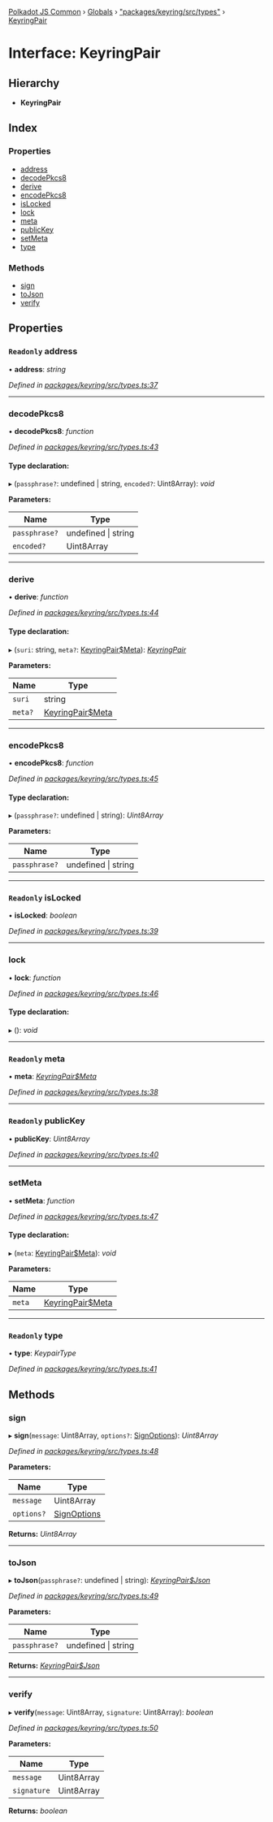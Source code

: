 [Polkadot JS Common](../README.md) › [Globals](../globals.md) › ["packages/keyring/src/types"](../modules/_packages_keyring_src_types_.md) › [KeyringPair](_packages_keyring_src_types_.keyringpair.md)

# Interface: KeyringPair

## Hierarchy

* **KeyringPair**

## Index

### Properties

* [address](_packages_keyring_src_types_.keyringpair.md#readonly-address)
* [decodePkcs8](_packages_keyring_src_types_.keyringpair.md#decodepkcs8)
* [derive](_packages_keyring_src_types_.keyringpair.md#derive)
* [encodePkcs8](_packages_keyring_src_types_.keyringpair.md#encodepkcs8)
* [isLocked](_packages_keyring_src_types_.keyringpair.md#readonly-islocked)
* [lock](_packages_keyring_src_types_.keyringpair.md#lock)
* [meta](_packages_keyring_src_types_.keyringpair.md#readonly-meta)
* [publicKey](_packages_keyring_src_types_.keyringpair.md#readonly-publickey)
* [setMeta](_packages_keyring_src_types_.keyringpair.md#setmeta)
* [type](_packages_keyring_src_types_.keyringpair.md#readonly-type)

### Methods

* [sign](_packages_keyring_src_types_.keyringpair.md#sign)
* [toJson](_packages_keyring_src_types_.keyringpair.md#tojson)
* [verify](_packages_keyring_src_types_.keyringpair.md#verify)

## Properties

### `Readonly` address

• **address**: *string*

*Defined in [packages/keyring/src/types.ts:37](https://github.com/polkadot-js/common/blob/45c2afae/packages/keyring/src/types.ts#L37)*

___

###  decodePkcs8

• **decodePkcs8**: *function*

*Defined in [packages/keyring/src/types.ts:43](https://github.com/polkadot-js/common/blob/45c2afae/packages/keyring/src/types.ts#L43)*

#### Type declaration:

▸ (`passphrase?`: undefined | string, `encoded?`: Uint8Array): *void*

**Parameters:**

Name | Type |
------ | ------ |
`passphrase?` | undefined &#124; string |
`encoded?` | Uint8Array |

___

###  derive

• **derive**: *function*

*Defined in [packages/keyring/src/types.ts:44](https://github.com/polkadot-js/common/blob/45c2afae/packages/keyring/src/types.ts#L44)*

#### Type declaration:

▸ (`suri`: string, `meta?`: [KeyringPair$Meta](../modules/_packages_keyring_src_types_.md#keyringpairmeta)): *[KeyringPair](_packages_keyring_src_types_.keyringpair.md)*

**Parameters:**

Name | Type |
------ | ------ |
`suri` | string |
`meta?` | [KeyringPair$Meta](../modules/_packages_keyring_src_types_.md#keyringpairmeta) |

___

###  encodePkcs8

• **encodePkcs8**: *function*

*Defined in [packages/keyring/src/types.ts:45](https://github.com/polkadot-js/common/blob/45c2afae/packages/keyring/src/types.ts#L45)*

#### Type declaration:

▸ (`passphrase?`: undefined | string): *Uint8Array*

**Parameters:**

Name | Type |
------ | ------ |
`passphrase?` | undefined &#124; string |

___

### `Readonly` isLocked

• **isLocked**: *boolean*

*Defined in [packages/keyring/src/types.ts:39](https://github.com/polkadot-js/common/blob/45c2afae/packages/keyring/src/types.ts#L39)*

___

###  lock

• **lock**: *function*

*Defined in [packages/keyring/src/types.ts:46](https://github.com/polkadot-js/common/blob/45c2afae/packages/keyring/src/types.ts#L46)*

#### Type declaration:

▸ (): *void*

___

### `Readonly` meta

• **meta**: *[KeyringPair$Meta](../modules/_packages_keyring_src_types_.md#keyringpairmeta)*

*Defined in [packages/keyring/src/types.ts:38](https://github.com/polkadot-js/common/blob/45c2afae/packages/keyring/src/types.ts#L38)*

___

### `Readonly` publicKey

• **publicKey**: *Uint8Array*

*Defined in [packages/keyring/src/types.ts:40](https://github.com/polkadot-js/common/blob/45c2afae/packages/keyring/src/types.ts#L40)*

___

###  setMeta

• **setMeta**: *function*

*Defined in [packages/keyring/src/types.ts:47](https://github.com/polkadot-js/common/blob/45c2afae/packages/keyring/src/types.ts#L47)*

#### Type declaration:

▸ (`meta`: [KeyringPair$Meta](../modules/_packages_keyring_src_types_.md#keyringpairmeta)): *void*

**Parameters:**

Name | Type |
------ | ------ |
`meta` | [KeyringPair$Meta](../modules/_packages_keyring_src_types_.md#keyringpairmeta) |

___

### `Readonly` type

• **type**: *KeypairType*

*Defined in [packages/keyring/src/types.ts:41](https://github.com/polkadot-js/common/blob/45c2afae/packages/keyring/src/types.ts#L41)*

## Methods

###  sign

▸ **sign**(`message`: Uint8Array, `options?`: [SignOptions](_packages_keyring_src_types_.signoptions.md)): *Uint8Array*

*Defined in [packages/keyring/src/types.ts:48](https://github.com/polkadot-js/common/blob/45c2afae/packages/keyring/src/types.ts#L48)*

**Parameters:**

Name | Type |
------ | ------ |
`message` | Uint8Array |
`options?` | [SignOptions](_packages_keyring_src_types_.signoptions.md) |

**Returns:** *Uint8Array*

___

###  toJson

▸ **toJson**(`passphrase?`: undefined | string): *[KeyringPair$Json](_packages_keyring_src_types_.keyringpair_json.md)*

*Defined in [packages/keyring/src/types.ts:49](https://github.com/polkadot-js/common/blob/45c2afae/packages/keyring/src/types.ts#L49)*

**Parameters:**

Name | Type |
------ | ------ |
`passphrase?` | undefined &#124; string |

**Returns:** *[KeyringPair$Json](_packages_keyring_src_types_.keyringpair_json.md)*

___

###  verify

▸ **verify**(`message`: Uint8Array, `signature`: Uint8Array): *boolean*

*Defined in [packages/keyring/src/types.ts:50](https://github.com/polkadot-js/common/blob/45c2afae/packages/keyring/src/types.ts#L50)*

**Parameters:**

Name | Type |
------ | ------ |
`message` | Uint8Array |
`signature` | Uint8Array |

**Returns:** *boolean*
